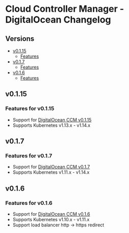 # Cloud Controller Manager - DigitalOcean Changelog

## Versions

- [v0.1.15](#v0115)
  - [Features](#features-for-v0115)
- [v0.1.7](#v017)
  - [Features](#features-for-v017)
- [v0.1.6](#v016)
  - [Features](#features-for-v016)

## v0.1.15

### Features for v0.1.15

* Support for [DigitalOcean CCM v0.1.15](https://github.com/digitalocean/digitalocean-cloud-controller-manager/releases/tag/v0.1.15)
* Supports Kubernetes v1.13.x - v1.14.x

## v0.1.7

### Features for v0.1.7

* Support for [DigitalOcean CCM v0.1.7](https://github.com/digitalocean/digitalocean-cloud-controller-manager/releases/tag/v0.1.7)
* Supports Kubernetes v1.11.x - v1.14.x

## v0.1.6

### Features for v0.1.6

* Support for [DigitalOcean CCM v0.1.6](https://github.com/digitalocean/digitalocean-cloud-controller-manager/releases/tag/v0.1.6)
* Supports Kubernetes v1.10.x - v1.11.x
* Support load balancer http -> https redirect
